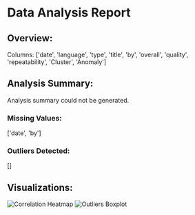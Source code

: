 
# Data Analysis Report

## Overview:
Columns: ['date', 'language', 'type', 'title', 'by', 'overall', 'quality', 'repeatability', 'Cluster', 'Anomaly']

## Analysis Summary:
Analysis summary could not be generated.

### Missing Values:
['date', 'by']

### Outliers Detected:
[]

## Visualizations:
![Correlation Heatmap](correlation_heatmap.png)
![Outliers Boxplot](outlier_boxplot.png)
